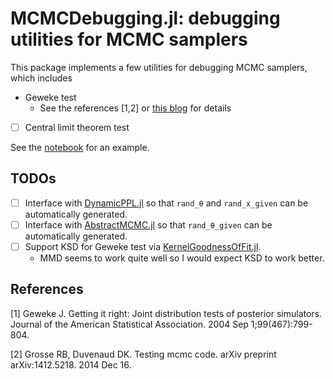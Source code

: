 # MCMCDebugging.jl: debugging utilities for MCMC samplers

This package implements a few utilities for debugging MCMC samplers, which includes

- Geweke test
  - See the references [1,2] or [this blog](https://lips.cs.princeton.edu/testing-mcmc-code-part-2-integration-tests/) for details
- [ ] Central limit theorem test

See the [notebook](docs/example.ipynb) for an example.

## TODOs

- [ ] Interface with [DynamicPPL.jl](https://github.com/TuringLang/DynamicPPL.jl) so that `rand_θ` and `rand_x_given` can be automatically generated.
- [ ] Interface with [AbstractMCMC.jl](https://github.com/TuringLang/AbstractMCMC.jl) so that `rand_θ_given` can be automatically generated.
- [ ] Support KSD for Geweke test via [KernelGoodnessOfFit.jl](https://github.com/torfjelde/KernelGoodnessOfFit.jl/tree/master/src).
  - MMD seems to work quite well so I would expect KSD to work better.

## References

[1] Geweke J. Getting it right: Joint distribution tests of posterior simulators. Journal of the American Statistical Association. 2004 Sep 1;99(467):799-804.

[2] Grosse RB, Duvenaud DK. Testing mcmc code. arXiv preprint arXiv:1412.5218. 2014 Dec 16.
